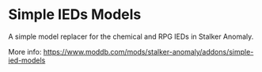 # Simple IEDs Models
A simple model replacer for the chemical and RPG IEDs in Stalker Anomaly.

More info: https://www.moddb.com/mods/stalker-anomaly/addons/simple-ied-models
